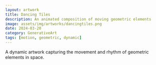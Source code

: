 ```yaml
---
layout: artwork
title: Dancing Tiles
description: An animated composition of moving geometric elements
image: assets/img/artworks/dancingtiles.png
date: 2024-03-20
category: GenerativeArt
tags: [motion, geometric, dynamic]
---
```


A dynamic artwork capturing the movement and rhythm of geometric elements in space. 